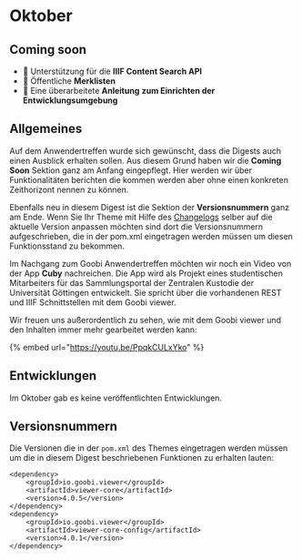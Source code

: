 # Oktober

## Coming soon

* 🔎 Unterstützung für die **IIIF Content Search API**
* 🔖 Öffentliche **Merklisten**
* 📝 Eine überarbeitete **Anleitung** **zum Einrichten der Entwicklungsumgebung**

## Allgemeines

Auf dem Anwendertreffen wurde sich gewünscht, dass die Digests auch einen Ausblick erhalten sollen. Aus diesem Grund haben wir die **Coming Soon** Sektion ganz am Anfang eingepflegt. Hier werden wir über Funktionalitäten berichten die kommen werden aber ohne einen konkreten Zeithorizont nennen zu können.

Ebenfalls neu in diesem Digest ist die Sektion der **Versionsnummern** ganz am Ende. Wenn Sie Ihr Theme mit Hilfe des [Changelogs](https://docs.intranda.com/goobi-viewer-de/8/8.2) selber auf die aktuelle Version anpassen möchten sind dort die Versionsnummern aufgeschrieben, die in der pom.xml eingetragen werden müssen um diesen Funktionsstand zu bekommen.

Im Nachgang zum Goobi Anwendertreffen möchten wir noch ein Video von der App **Cuby** nachreichen. Die App wird als Projekt eines studentischen Mitarbeiters für das Sammlungsportal der Zentralen Kustodie der Universität Göttingen entwickelt. Sie spricht über die vorhandenen REST und IIIF Schnittstellen mit dem Goobi viewer.

Wir freuen uns außerordentlich zu sehen, wie mit dem Goobi viewer und den Inhalten immer mehr gearbeitet werden kann:

{% embed url="https://youtu.be/PpqkCULxYko" %}

## Entwicklungen

Im Oktober gab es keine veröffentlichten Entwicklungen.

## Versionsnummern

Die Versionen die in der `pom.xml` des Themes eingetragen werden müssen um die in diesem Digest beschriebenen Funktionen zu erhalten lauten:

```markup
<dependency>
    <groupId>io.goobi.viewer</groupId>
    <artifactId>viewer-core</artifactId>
    <version>4.0.5</version>
</dependency>
<dependency>
    <groupId>io.goobi.viewer</groupId>
    <artifactId>viewer-core-config</artifactId>
    <version>4.0.1</version>
</dependency>
```

